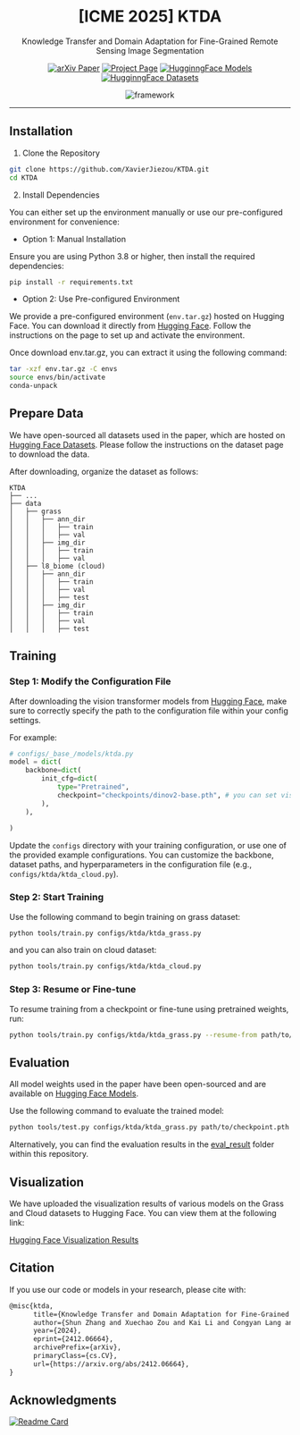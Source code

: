 <div align="center">

# [ICME 2025] KTDA

Knowledge Transfer and Domain Adaptation for Fine-Grained Remote Sensing Image Segmentation

[![arXiv Paper](https://img.shields.io/badge/arXiv-2412.06664-B31B1B)](https://arxiv.org/abs/2412.06664)
[![Project Page](https://img.shields.io/badge/Project%20Page-KTDA-blue)](https://xavierjiezou.github.io/KTDA/)
[![HugginngFace Models](https://img.shields.io/badge/🤗HugginngFace-Models-orange)](https://huggingface.co/XavierJiezou/ktda-models)
[![HugginngFace Datasets](https://img.shields.io/badge/🤗HugginngFace-Datasets-orange)](https://huggingface.co/datasets/XavierJiezou/ktda-datasets)
<!--[![Overleaf](https://img.shields.io/badge/Overleaf-Open-green?logo=Overleaf&style=flat)](https://www.overleaf.com/project/6695fd4634d7fee5d0b838e5)-->

<!--Love the project? Please consider [donating](https://paypal.me/xavierjiezou?country.x=C2&locale.x=zh_XC) to help it improve!-->

![framework](https://xavierjiezou.github.io/KTDA/static/images/framework.svg)

</div>

<!--This repository serves as the official implementation of the paper **"Adapting Vision Foundation Models for Robust Cloud Segmentation in Remote Sensing Images"**. It provides a comprehensive pipeline for semantic segmentation, including data preprocessing, model training, evaluation, and deployment, specifically tailored for cloud segmentation tasks in remote sensing imagery.-->

---


## Installation  

1. Clone the Repository  

```bash  
git clone https://github.com/XavierJiezou/KTDA.git
cd KTDA
```  

2. Install Dependencies  

You can either set up the environment manually or use our pre-configured environment for convenience:  

- Option 1: Manual Installation  

Ensure you are using Python 3.8 or higher, then install the required dependencies:  

```bash  
pip install -r requirements.txt  
```  

- Option 2: Use Pre-configured Environment  

We provide a pre-configured environment (`env.tar.gz`) hosted on Hugging Face. You can download it directly from [Hugging Face](https://huggingface.co/XavierJiezou/ktda-models/blob/main/env.tar.gz). Follow the instructions on the page to set up and activate the environment. 

Once download env.tar.gz, you can extract it using the following command:  

```bash
tar -xzf env.tar.gz -C envs
source envs/bin/activate
conda-unpack
```

## Prepare Data  

We have open-sourced all datasets used in the paper, which are hosted on [Hugging Face Datasets](https://huggingface.co/datasets/XavierJiezou/ktda-datasets). Please follow the instructions on the dataset page to download the data.  

After downloading, organize the dataset as follows:  

```  
KTDA
├── ...
├── data
│   ├── grass
│   │   ├── ann_dir
│   │   │   ├── train
│   │   │   ├── val
│   │   ├── img_dir
│   │   │   ├── train
│   │   │   ├── val
│   ├── l8_biome (cloud)
│   │   ├── ann_dir
│   │   │   ├── train
│   │   │   ├── val
│   │   │   ├── test
│   │   ├── img_dir
│   │   │   ├── train
│   │   │   ├── val
│   │   │   ├── test
```   

## Training

### Step 1: Modify the Configuration File

After downloading the vision transformer models from [Hugging Face](https://huggingface.co/XavierJiezou/ktda-models), make sure to correctly specify the path to the configuration file within your config settings.

For example: 

```python
# configs/_base_/models/ktda.py
model = dict(
    backbone=dict(
        init_cfg=dict(
            type="Pretrained",
            checkpoint="checkpoints/dinov2-base.pth", # you can set vision transformer models path here
        ),
    ),
   
)
```

Update the `configs` directory with your training configuration, or use one of the provided example configurations. You can customize the backbone, dataset paths, and hyperparameters in the configuration file (e.g., `configs/ktda/ktda_cloud.py`).  

### Step 2: Start Training  

Use the following command to begin training on grass dataset:  

```bash  
python tools/train.py configs/ktda/ktda_grass.py
```  

and you can also train on cloud dataset:

```bash  
python tools/train.py configs/ktda/ktda_cloud.py
``` 

### Step 3: Resume or Fine-tune  

To resume training from a checkpoint or fine-tune using pretrained weights, run:  

```bash  
python tools/train.py configs/ktda/ktda_grass.py --resume-from path/to/checkpoint.pth  
```

## Evaluation

All model weights used in the paper have been open-sourced and are available on [Hugging Face Models](https://huggingface.co/XavierJiezou/ktda-models).

Use the following command to evaluate the trained model:  

```bash  
python tools/test.py configs/ktda/ktda_grass.py path/to/checkpoint.pth  
```

Alternatively, you can find the evaluation results in the [eval_result](eval_result) folder within this repository.

## Visualization

We have uploaded the visualization results of various models on the Grass and Cloud datasets to Hugging Face. You can view them at the following link:

[Hugging Face Visualization Results](https://huggingface.co/XavierJiezou/ktda-models/tree/main/visualization)


## Citation

If you use our code or models in your research, please cite with:

```latex
@misc{ktda,
      title={Knowledge Transfer and Domain Adaptation for Fine-Grained Remote Sensing Image Segmentation}, 
      author={Shun Zhang and Xuechao Zou and Kai Li and Congyan Lang and Shiying Wang and Pin Tao and Tengfei Cao},
      year={2024},
      eprint={2412.06664},
      archivePrefix={arXiv},
      primaryClass={cs.CV},
      url={https://arxiv.org/abs/2412.06664}, 
}
```

## Acknowledgments

[![Readme Card](https://github-readme-stats.vercel.app/api/pin/?username=open-mmlab&repo=mmsegmentation)]([https://github.com/python-poetry/poetry](https://github.com/open-mmlab/mmsegmentation))
